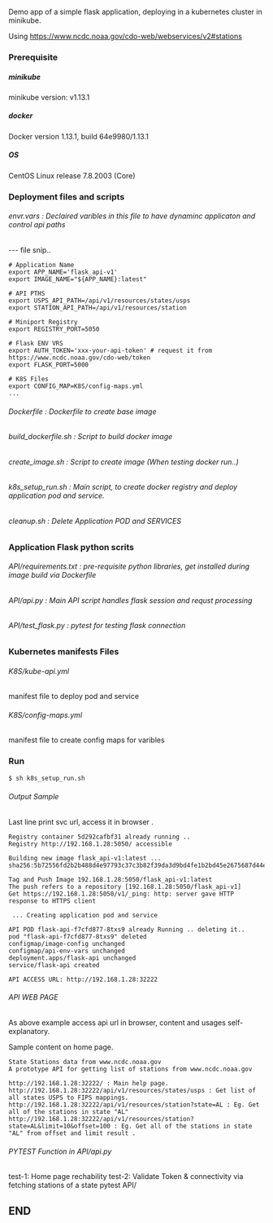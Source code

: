Demo app of a simple flask application, deploying in a kubernetes cluster in minikube.

Using https://www.ncdc.noaa.gov/cdo-web/webservices/v2#stations 

### Prerequisite
##### minikube 
minikube version: v1.13.1

##### docker 
Docker version 1.13.1, build 64e9980/1.13.1

##### OS
CentOS Linux release 7.8.2003 (Core)

### Deployment files and scripts
###### envr.vars           : Declaired varibles in  this file to have dynaminc applicaton and control api paths 

--- file snip..
```
# Application Name
export APP_NAME='flask_api-v1'
export IMAGE_NAME="${APP_NAME}:latest"

# API PTHS
export USPS_API_PATH=/api/v1/resources/states/usps
export STATION_API_PATH=/api/v1/resources/station

# Miniport Registry
export REGISTRY_PORT=5050

# Flask ENV VRS
export AUTH_TOKEN='xxx-your-api-token' # request it from https://www.ncdc.noaa.gov/cdo-web/token
export FLASK_PORT=5000

# K8S Files
export CONFIG_MAP=K8S/config-maps.yml
...
```
###### Dockerfile          : Dockerfile to create base image 
###### build_dockerfile.sh : Script to build docker image
###### create_image.sh     : Script to create image (When testing docker run..)
###### k8s_setup_run.sh    : Main script, to create docker registry and deploy application pod and service.
###### cleanup.sh          : Delete Application POD and SERVICES
### Application Flask python scrits
###### API/requirements.txt : pre-requisite python libraries, get installed during image build via Dockerfile
###### API/api.py           : Main API script handles flask session and requst processing 
###### API/test_flask.py    : pytest for testing flask connection 


### Kubernetes manifests Files 
###### K8S/kube-api.yml
manifest file to deploy pod and service 
###### K8S/config-maps.yml
manifest file to create config maps for varibles

### Run 

```sh
$ sh k8s_setup_run.sh
```

###### Output Sample 
Last line print svc url, access it in browser .

```
Registry container 5d292cafbf31 already running ..
Registry http://192.168.1.28:5050/ accessible

Building new image flask_api-v1:latest ...
sha256:5b72556fd2b2b488d4e97793c37c3b82f39da3d9bd4fe1b2bd45e2675687d44e

Tag and Push Image 192.168.1.28:5050/flask_api-v1:latest
The push refers to a repository [192.168.1.28:5050/flask_api-v1]
Get https://192.168.1.28:5050/v1/_ping: http: server gave HTTP response to HTTPS client

 ... Creating application pod and service

API POD flask-api-f7cfd877-8txs9 already Running .. deleting it..
pod "flask-api-f7cfd877-8txs9" deleted
configmap/image-config unchanged
configmap/api-env-vars unchanged
deployment.apps/flask-api unchanged
service/flask-api created

API ACCESS URL: http://192.168.1.28:32222
```

###### API WEB PAGE 
As above example access api url in browser, content and usages self-explanatory. 

Sample content on home page.
```
State Stations data from www.ncdc.noaa.gov
A prototype API for getting list of stations from www.ncdc.noaa.gov

http://192.168.1.28:32222/ : Main help page.
http://192.168.1.28:32222/api/v1/resources/states/usps : Get list of all states USPS to FIPS mappings.
http://192.168.1.28:32222/api/v1/resources/station?state=AL : Eg. Get all of the stations in state "AL"
http://192.168.1.28:32222/api/v1/resources/station?state=AL&limit=10&offset=100 : Eg. Get all of the stations in state "AL" from offset and limit result .
```

###### PYTEST Function in API/api.py
test-1: Home page rechability
test-2: Validate Token & connectivity via fetching stations of a state 
pytest API/ 

## END

